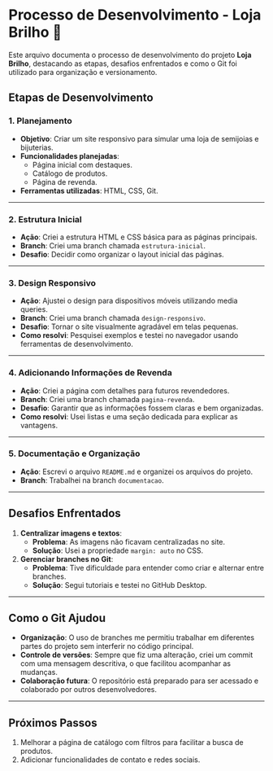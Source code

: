 # Processo de Desenvolvimento - Loja Brilho 🌟

Este arquivo documenta o processo de desenvolvimento do projeto **Loja Brilho**, destacando as etapas, desafios enfrentados e como o Git foi utilizado para organização e versionamento.

## Etapas de Desenvolvimento

### 1. Planejamento
- **Objetivo**: Criar um site responsivo para simular uma loja de semijoias e bijuterias.
- **Funcionalidades planejadas**:
  - Página inicial com destaques.
  - Catálogo de produtos.
  - Página de revenda.
- **Ferramentas utilizadas**: HTML, CSS, Git.

---

### 2. Estrutura Inicial
- **Ação**: Criei a estrutura HTML e CSS básica para as páginas principais.
- **Branch**: Criei uma branch chamada `estrutura-inicial`.
- **Desafio**: Decidir como organizar o layout inicial das páginas.

---

### 3. Design Responsivo
- **Ação**: Ajustei o design para dispositivos móveis utilizando media queries.
- **Branch**: Criei uma branch chamada `design-responsivo`.
- **Desafio**: Tornar o site visualmente agradável em telas pequenas.
- **Como resolvi**: Pesquisei exemplos e testei no navegador usando ferramentas de desenvolvimento.

---

### 4. Adicionando Informações de Revenda
- **Ação**: Criei a página com detalhes para futuros revendedores.
- **Branch**: Criei uma branch chamada `pagina-revenda`.
- **Desafio**: Garantir que as informações fossem claras e bem organizadas.
- **Como resolvi**: Usei listas e uma seção dedicada para explicar as vantagens.

---

### 5. Documentação e Organização
- **Ação**: Escrevi o arquivo `README.md` e organizei os arquivos do projeto.
- **Branch**: Trabalhei na branch `documentacao`.

---

## Desafios Enfrentados
1. **Centralizar imagens e textos**:
   - **Problema**: As imagens não ficavam centralizadas no site.
   - **Solução**: Usei a propriedade `margin: auto` no CSS.
2. **Gerenciar branches no Git**:
   - **Problema**: Tive dificuldade para entender como criar e alternar entre branches.
   - **Solução**: Segui tutoriais e testei no GitHub Desktop.

---

## Como o Git Ajudou
- **Organização**: O uso de branches me permitiu trabalhar em diferentes partes do projeto sem interferir no código principal.
- **Controle de versões**: Sempre que fiz uma alteração, criei um commit com uma mensagem descritiva, o que facilitou acompanhar as mudanças.
- **Colaboração futura**: O repositório está preparado para ser acessado e colaborado por outros desenvolvedores.

---

## Próximos Passos
1. Melhorar a página de catálogo com filtros para facilitar a busca de produtos.
2. Adicionar funcionalidades de contato e redes sociais.

